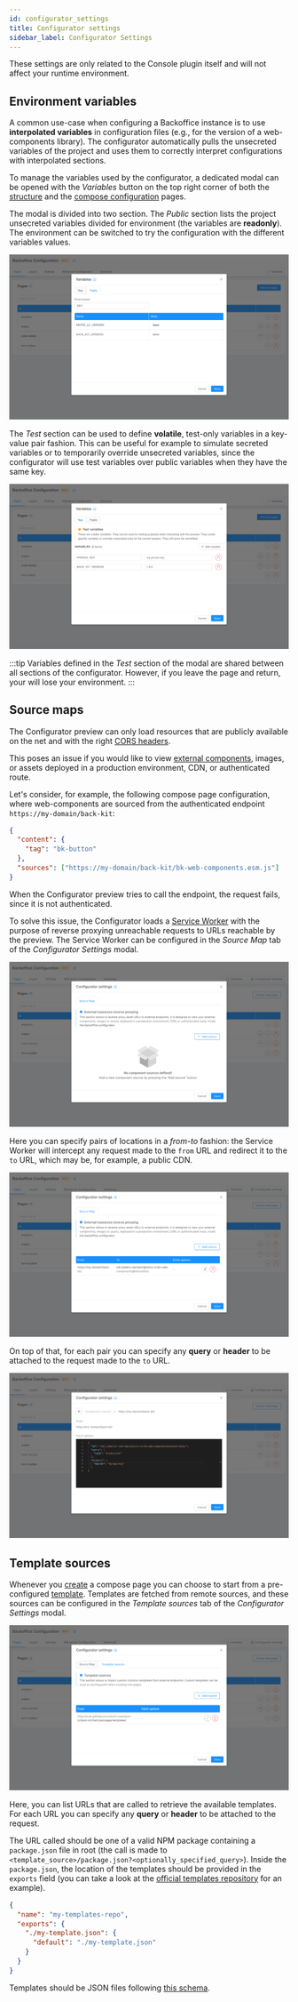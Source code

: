 ```yaml
---
id: configurator_settings
title: Configurator settings
sidebar_label: Configurator Settings
---
```

These settings are only related to the Console plugin itself and will not affect your runtime environment. 

## Environment variables

A common use-case when configuring a Backoffice instance is to use **interpolated variables** in configuration files 
(e.g., for the version of a web-components library). The configurator automatically pulls the unsecreted variables of
the project and uses them to correctly interpret configurations with interpolated sections.

To manage the variables used by the configurator, a dedicated modal can be opened with the *Variables* button on the top
right corner of both the [structure](./20_structure.md) and the [compose configuration](./30_compose_pages.md) pages.

The modal is divided into two section. The *Public* section lists the project unsecreted variables divided for environment
(the variables are **readonly**). The environment can be switched to try the configuration with the different variables
values.

![Environment modal public tab](img/environment_public-tab.png)

The *Test* section can be used to define **volatile**, test-only variables in a key-value pair fashion. This can be
useful for example to simulate secreted variables or to temporarily override unsecreted variables, since the configurator
will use test variables over public variables when they have the same key.

![Environment modal test tab](img/environment_test-tab.png)

:::tip
Variables defined in the *Test* section of the modal are shared between all sections of the configurator. However, if
you leave the page and return, your will lose your environment.
:::

## Source maps

The Configurator preview can only load resources that are publicly available on the net and with the right
[CORS headers](https://developer.mozilla.org/en-US/docs/Web/HTTP/CORS). 

This poses an issue if you would like to view [external components](./60_external_components/10_summary.md), 
images, or assets deployed in a production environment, CDN, or authenticated route.

Let's consider, for example, the following compose page configuration, where web-components are sourced from the
authenticated endpoint `https://my-domain/back-kit`:

```json
{
  "content": {
    "tag": "bk-button"
  },
  "sources": ["https://my-domain/back-kit/bk-web-components.esm.js"]
}
```

When the Configurator preview tries to call the endpoint, the request fails, since it is not authenticated.

To solve this issue, the Configurator loads a [Service Worker](https://developer.mozilla.org/en-US/docs/Web/API/Service_Worker_API) 
with the purpose of reverse proxying unreachable requests to URLs reachable by the preview. The Service Worker can be
configured in the _Source Map_ tab of the _Configurator Settings_ modal.

![Source map tab](img/configurator-settings_source-map.png)

Here you can specify pairs of locations in a _from-to_ fashion: the Service Worker will intercept any request made to the
`from` URL and redirect it to the `to` URL, which may be, for example, a public CDN.

![Source map source](img/configurator-settings_source-map-source.png)

On top of that, for each pair you can specify any **query** or **header** to be attached to the request made to the `to` URL.

![Source map fetch options](img/configurator-settings_source-map-fetch-options.png)

## Template sources

Whenever you [create](./20_structure.md#create-new-page) a compose page you can choose to start from a pre-configured
[template](./30_compose_pages.md#templates). Templates are fetched from remote sources, and these sources can be
configured in the _Template sources_ tab of the _Configurator Settings_ modal.

![Template sources](img/configurator-settings_template-sources.png)

Here, you can list URLs that are called to retrieve the available templates. For each URL you can specify any 
**query** or **header** to be attached to the request.

The URL called should be one of a valid NPM package containing a `package.json` file in root (the call is made to
`<template_source>/package.json?<optionally_specified_query>`). Inside the `package.json`, the location of the templates
should be provided in the `exports` field (you can take a look at the 
[official templates repository](https://github.com/micro-lc/back-kit/tree/main/packages/templates) for an example).

```json
{
  "name": "my-templates-repo",
  "exports": {
    "./my-template.json": {
      "default": "./my-template.json"
    }
  }
}
```

Templates should be JSON files following [this schema](https://raw.githubusercontent.com/micro-lc/back-kit/main/packages/engine/schemas/template.schema.json).
